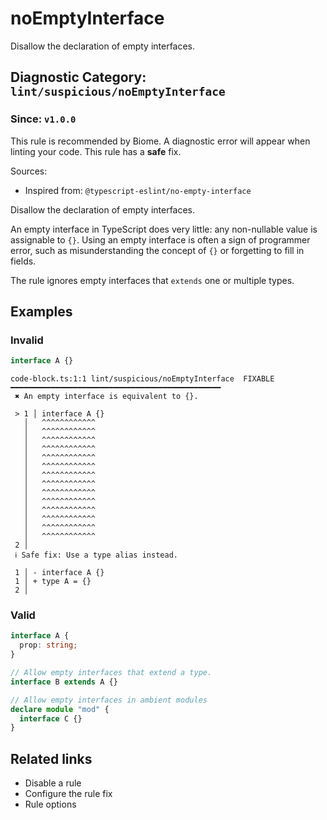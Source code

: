 # noEmptyInterface

Disallow the declaration of empty interfaces.

## Diagnostic Category: `lint/suspicious/noEmptyInterface`

### Since: `v1.0.0`

This rule is recommended by Biome. A diagnostic error will appear when linting your code.
This rule has a **safe** fix.

Sources: 
- Inspired from: `@typescript-eslint/no-empty-interface`

Disallow the declaration of empty interfaces.

An empty interface in TypeScript does very little: any non-nullable value is assignable to `{}`.
Using an empty interface is often a sign of programmer error, such as misunderstanding the concept of `{}` or forgetting to fill in fields.

The rule ignores empty interfaces that `extends` one or multiple types.

## Examples

### Invalid

```ts
interface A {}
```

```text
code-block.ts:1:1 lint/suspicious/noEmptyInterface  FIXABLE 
━━━━━━━━━━━━━━━━━━━━━━━━━━━━━━━━━━━━━━━━━━━━━━━
 ✖ An empty interface is equivalent to {}.
 
 > 1 │ interface A {}
   │   ^^^^^^^^^^^^
   │   ^^^^^^^^^^^^
   │   ^^^^^^^^^^^^
   │   ^^^^^^^^^^^^
   │   ^^^^^^^^^^^^
   │   ^^^^^^^^^^^^
   │   ^^^^^^^^^^^^
   │   ^^^^^^^^^^^^
   │   ^^^^^^^^^^^^
   │   ^^^^^^^^^^^^
   │   ^^^^^^^^^^^^
   │   ^^^^^^^^^^^^
   │   ^^^^^^^^^^^^
   │   ^^^^^^^^^^^^
 2 │ 
 ℹ Safe fix: Use a type alias instead.
 
 1 │ - interface A {}
 1 │ + type A = {}
 2 │ 
```

### Valid

```ts
interface A {
  prop: string;
}

// Allow empty interfaces that extend a type.
interface B extends A {}

// Allow empty interfaces in ambient modules
declare module "mod" {
  interface C {}
}
```

## Related links

- Disable a rule
- Configure the rule fix
- Rule options